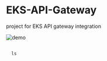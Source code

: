 # EKS-API-Gateway
project for EKS API gateway integration

![demo](https://github.com/nguyentrungduc134/EKS-API-Gateway/assets/86754554/9cfa5eba-4d63-410a-a967-df0427c0a151)


##
      ls

